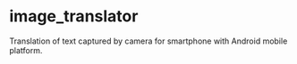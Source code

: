 # image_translator
Translation of text captured by camera for smartphone with Android mobile platform.
